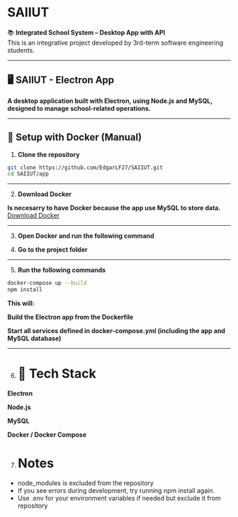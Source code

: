 # SAIIUT

📚 **Integrated School System – Desktop App with API**  
This is an integrative project developed by 3rd-term software engineering students.

---

## 🖥️ SAIIUT - Electron App

**A desktop application built with **Electron**, using **Node.js** and **MySQL**, designed to manage school-related operations.**

---

## 🚀 Setup with Docker (Manual)  
1. **Clone the repository**

```bash
git clone https://github.com/EdgarLF27/SAIIUT.git
cd SAIIUT/app
```
---
2. **Download Docker**

**Is necesarry to have Docker because the app use MySQL to store data.**
[Download Docker](https://www.docker.com/get-started/)

---
3. **Open Docker and run the following command**

4. **Go to the project folder**
---

5. **Run the following commands**
```bash
docker-compose up --build
npm install
```
**This will:**

**Build the Electron app from the Dockerfile**

**Start all services defined in docker-compose.yml (including the app and MySQL database)**

--- 
6. # 🧱 Tech Stack
**Electron**

**Node.js**

**MySQL**

**Docker / Docker Compose**

7. # Notes
- node_modules is excluded from the repository
- If you see errors during development, try running npm install again.
- Use .env for your environment variables if needed but exclude it from repository

